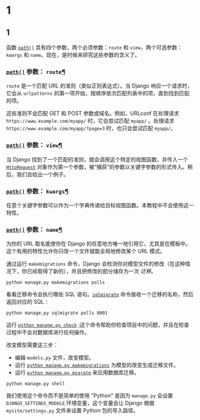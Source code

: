 # 1

## 1

函数 [`path()`](https://docs.djangoproject.com/zh-hans/2.1/ref/urls/#django.urls.path) 具有四个参数，两个必须参数：`route` 和 `view`，两个可选参数：`kwargs` 和 `name`。现在，是时候来研究这些参数的含义了。

### [`path()`](https://docs.djangoproject.com/zh-hans/2.1/ref/urls/#django.urls.path) 参数： `route`[¶](https://docs.djangoproject.com/zh-hans/2.1/intro/tutorial01/#path-argument-route)

`route` 是一个匹配 URL 的准则（类似正则表达式）。当 Django 响应一个请求时，它会从 `urlpatterns` 的第一项开始，按顺序依次匹配列表中的项，直到找到匹配的项。

这些准则不会匹配 GET 和 POST 参数或域名。例如，URLconf 在处理请求 `https://www.example.com/myapp/` 时，它会尝试匹配 `myapp/` 。处理请求 `https://www.example.com/myapp/?page=3` 时，也只会尝试匹配 `myapp/`。

### [`path()`](https://docs.djangoproject.com/zh-hans/2.1/ref/urls/#django.urls.path) 参数： `view`[¶](https://docs.djangoproject.com/zh-hans/2.1/intro/tutorial01/#path-argument-view)

当 Django 找到了一个匹配的准则，就会调用这个特定的视图函数，并传入一个 [`HttpRequest`](https://docs.djangoproject.com/zh-hans/2.1/ref/request-response/#django.http.HttpRequest) 对象作为第一个参数，被“捕获”的参数以关键字参数的形式传入。稍后，我们会给出一个例子。

### [`path()`](https://docs.djangoproject.com/zh-hans/2.1/ref/urls/#django.urls.path) 参数： `kwargs`[¶](https://docs.djangoproject.com/zh-hans/2.1/intro/tutorial01/#path-argument-kwargs)

任意个关键字参数可以作为一个字典传递给目标视图函数。本教程中不会使用这一特性。

### [`path()`](https://docs.djangoproject.com/zh-hans/2.1/ref/urls/#django.urls.path) 参数： `name`[¶](https://docs.djangoproject.com/zh-hans/2.1/intro/tutorial01/#path-argument-name)

为你的 URL 取名能使你在 Django 的任意地方唯一地引用它，尤其是在模板中。这个有用的特性允许你只改一个文件就能全局地修改某个 URL 模式。

通过运行 `makemigrations` 命令，Django 会检测你对模型文件的修改（在这种情况下，你已经取得了新的），并且把修改的部分储存为一次 *迁移*。

`python manage.py makemigrations polls`

看看迁移命令会执行哪些 SQL 语句。[`sqlmigrate`](https://docs.djangoproject.com/zh-hans/2.1/ref/django-admin/#django-admin-sqlmigrate) 命令接收一个迁移的名称，然后返回对应的 SQL：

`python manage.py sqlmigrate polls 0001`

运行 [`python manage.py check`](https://docs.djangoproject.com/zh-hans/2.1/ref/django-admin/#django-admin-check) ;这个命令帮助你检查项目中的问题，并且在检查过程中不会对数据库进行任何操作。

改变模型需要这三步：

- 编辑 `models.py` 文件，改变模型。
- 运行 [`python manage.py makemigrations`](https://docs.djangoproject.com/zh-hans/2.1/ref/django-admin/#django-admin-makemigrations) 为模型的改变生成迁移文件。
- 运行 [`python manage.py migrate`](https://docs.djangoproject.com/zh-hans/2.1/ref/django-admin/#django-admin-migrate) 来应用数据库迁移。

`python manage.py shell`

我们使用这个命令而不是简单的使用 "Python" 是因为 `manage.py` 会设置 `DJANGO_SETTINGS_MODULE` 环境变量，这个变量会让 Django 根据 `mysite/settings.py` 文件来设置 Python 包的导入路径。